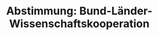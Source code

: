 ---
layout: abstimmung
title: "Abstimmung: Bund-Länder-Wissenschaftskooperation"
categories:
 - Wissenschaft
 - Bildung
tags:
 - Bund-Länder
 - Hochschulen
 - Kooperation
 - Forschung
abstimmung:
 legislaturperiode: 18
 bundestagssitzung: 66
 abstimmung: 3
links:
 - title: https://www.bundestag.de/parlament/plenum/abstimmung/abstimmung?id=309
   url: https://www.bundestag.de/parlament/plenum/abstimmung/abstimmung?id=309
 - title: http://www.abgeordnetenwatch.de/lockerung_des_kooperationsverbotes_bei_hochschulfinanzierung-1105-691.html
   url: http://www.abgeordnetenwatch.de/lockerung_des_kooperationsverbotes_bei_hochschulfinanzierung-1105-691.html
data:
 - title: Abstimmungsergebnis 20141113_3-data.pdf
   url: /res/abstimmungsliste/20141113_3-data.pdf
 - title: Abstimmungsergebnis 20141113_3_xls-data.csv
   url: /res/abstimmungsliste/analyses/20141113_3_xls-data.csv
documents:
 - title: Drucksache 18/02710.pdf
   url: http://dip21.bundestag.de/dip21/btd/18/027/1802710.pdf
   local: /res/abstimmungsdaten/018-066-03/1802710.pdf
 - title: Drucksache 18/03141.pdf
   url: http://dip21.bundestag.de/dip21/btd/18/031/1803141.pdf
   local: /res/abstimmungsdaten/018-066-03/1803141.pdf
preview: |
     Deutscher Bundestag
    
     66. Sitzung des Deutschen Bundestages
     am Donnerstag, 13.November 2014
    
     Endgültiges Ergebnis der Namentlichen Abstimmung Nr. 3
    
     Gesetzentwurf der Bundesregierung
     Entwurf eines Gesetzes zur Änderung des Grundgesetzes (Artikel 91b)
     Drs. 18/2710 und 18/3141
    
     Abgegebene Stimmen insgesamt:
    
     592
    
     Nicht abgegebene Stimmen:
     Ja-Stimmen:
    
     39
     482
    
     Nein-Stimmen:
    
     54
    
     Enthaltungen:
    
     56
    
     Ungültige:
    
     Berlin, den 13.11.2014
    
     0
    
     Beginn: 18:40
     Ende: 18:43
---
